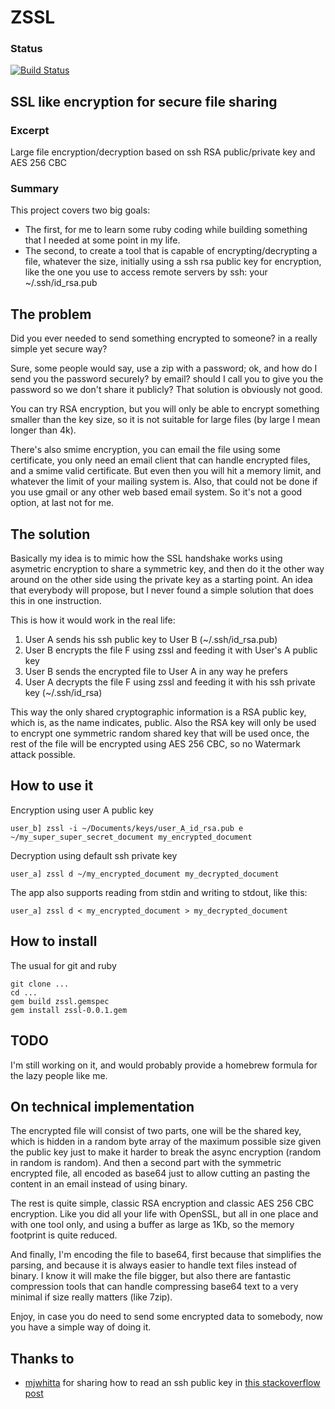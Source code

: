 # ZSSL

### Status
[![Build Status](https://travis-ci.org/pcarranza/zssl.png)](https://travis-ci.org/pcarranza)

## SSL like encryption for secure file sharing

### Excerpt

Large file encryption/decryption based on ssh RSA public/private key and AES 256 CBC

### Summary

This project covers two big goals: 

* The first, for me to learn some ruby coding while building something that I needed at some point in my life. 
* The second, to create a tool that is capable of encrypting/decrypting a file, whatever the size, initially using a ssh rsa public key for encryption, like the one you use to access remote servers by ssh: your ~/.ssh/id_rsa.pub

## The problem

Did you ever needed to send something encrypted to someone? in a really simple yet secure way?

Sure, some people would say, use a zip with a password; ok, and how do I send you the password securely? by email? should I call you to give you the password so we don't share it publicly? That solution is obviously not good.

You can try RSA encryption, but you will only be able to encrypt something smaller than the key size, so it is not suitable for large files (by large I mean longer than 4k).

There's also smime encryption, you can email the file using some certificate, you only need an email client that can handle encrypted files, and a smime valid certificate. But even then you will hit a memory limit, and whatever the limit of your mailing system is.
Also, that could not be done if you use gmail or any other web based email system. So it's not a good option, at last not for me.

## The solution

Basically my idea is to mimic how the SSL handshake works using asymetric encryption to share a symmetric key, and then do it the other way around on the other side using the private key as a starting point. An idea that everybody will propose, but I never found a simple solution that does this in one instruction.

This is how it would work in the real life:

1. User A sends his ssh public key to User B (~/.ssh/id_rsa.pub)
2. User B encrypts the file F using zssl and feeding it with User's A public key
3. User B sends the encrypted file to User A in any way he prefers
4. User A decrypts the file F using zssl and feeding it with his ssh private key (~/.ssh/id_rsa)

This way the only shared cryptographic information is a RSA public key, which is, as the name indicates, public. Also the RSA key will only be used to encrypt one symmetric random shared key that will be used once, the rest of the file will be encrypted using AES 256 CBC, so no Watermark attack possible.

## How to use it

Encryption using user A public key

    user_b] zssl -i ~/Documents/keys/user_A_id_rsa.pub e ~/my_super_super_secret_document my_encrypted_document

Decryption using default ssh private key

    user_a] zssl d ~/my_encrypted_document my_decrypted_document

The app also supports reading from stdin and writing to stdout, like this:
    
    user_a] zssl d < my_encrypted_document > my_decrypted_document

## How to install

The usual for git and ruby

    git clone ...
    cd ...
    gem build zssl.gemspec
    gem install zssl-0.0.1.gem

## TODO

I'm still working on it, and would probably provide a homebrew formula for the lazy people like me.

## On technical implementation

The encrypted file will consist of two parts, one will be the shared key, which is hidden in a random byte array of the maximum possible size given the public key just to make it harder to break the async encryption (random in random is random).
And then a second part with the symmetric encrypted file, all encoded as base64 just to allow cutting an pasting the content in an email instead of using binary.

The rest is quite simple, classic RSA encryption and classic AES 256 CBC encryption. Like you did all your life with OpenSSL, but all in one place and with one tool only, and using a buffer as large as 1Kb, so the memory footprint is quite reduced.

And finally, I'm encoding the file to base64, first because that simplifies the parsing, and because it is always easier to handle text files instead of binary. I know it will make the file bigger, but also there are fantastic compression tools that can handle compressing base64 text to a very minimal if size really matters (like 7zip).

Enjoy, in case you do need to send some encrypted data to somebody, now you have a simple way of doing it.

## Thanks to

* [mjwhitta](http://stackoverflow.com/users/1224550/mjwhitta) for sharing how to read an ssh public key in [this stackoverflow post](http://stackoverflow.com/questions/20751947/how-to-read-id-rsa-pub-into-ruby-bignum)
